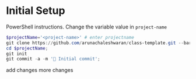 # Initial Setup
PowerShell instructions. Change the variable value in `project-name`
```ps1
$projectName='<project-name>' # enter projectname
git clone https://github.com/arunachaleshwaran/class-template.git --bare $projectName;
cd $projectName;
git init
git commit -a -m '🎉 Initial commit';
```
add changes
more changes

